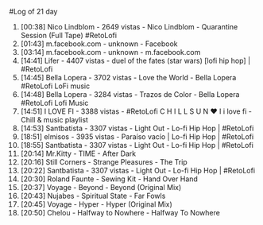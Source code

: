 #Log of 21 day

1. [00:38] Nico Lindblom - 2649 vistas - Nico Lindblom - Quarantine Session (Full Tape) #RetoLofi
1. [01:43] m.facebook.com - unknown - Facebook
1. [03:14] m.facebook.com - unknown - m.facebook.com
1. [14:41] Lifer - 4407 vistas - duel of the fates (star wars) [lofi hip hop] | #RetoLofi
1. [14:45] Bella Lopera - 3702 vistas - Love the World  -  Bella Lopera  #RetoLofi   LoFi music
1. [14:48] Bella Lopera - 3284 vistas - Trazos de Color - Bella Lopera #RetoLofi Lofi Music
1. [14:51] I LOVE FI - 3388 vistas - #RetoLofi   C H I L L S U N ♥ I  i love fi - Chill & music playlist
1. [14:53] Santbatista - 3307 vistas - Light Out - Lo-fi Hip Hop | #RetoLofi
1. [18:51] elmisos - 3935 vistas - Paraíso vacío | Lo-fi Hip Hop | #RetoLofi
1. [18:55] Santbatista - 3307 vistas - Light Out - Lo-fi Hip Hop | #RetoLofi
1. [20:14] Mr.Kitty - TIME - After Dark
1. [20:16] Still Corners - Strange Pleasures - The Trip
1. [20:22] Santbatista - 3307 vistas - Light Out - Lo-fi Hip Hop | #RetoLofi
1. [20:30] Roland Faunte - Sewing Kit - Hand Over Hand
1. [20:37] Voyage - Beyond - Beyond (Original Mix)
1. [20:43] Nujabes - Spiritual State - Far Fowls
1. [20:45] Voyage - Hyper - Hyper (Original Mix)
1. [20:50] Chelou - Halfway to Nowhere - Halfway To Nowhere
